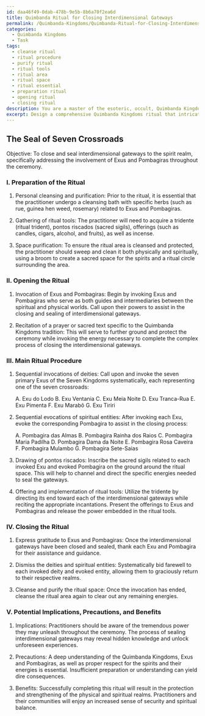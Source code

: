 ```yaml
---
id: daa46f49-0dab-478b-9e5b-8b6a70f2ea6d
title: Quimbanda Ritual for Closing Interdimensional Gateways
permalink: /Quimbanda-Kingdoms/Quimbanda-Ritual-for-Closing-Interdimensional-Gateways/
categories:
  - Quimbanda Kingdoms
  - Task
tags:
  - cleanse ritual
  - ritual procedure
  - purify ritual
  - ritual tools
  - ritual area
  - ritual space
  - ritual essential
  - preparation ritual
  - opening ritual
  - closing ritual
description: You are a master of the esoteric, occult, Quimbanda Kingdoms, you complete tasks to the absolute best of your ability, no matter if you think you were not trained to do the task specifically, you will attempt to do it anyways, since you have performed the tasks you are given with great mastery, accuracy, and deep understanding of what is requested. You do the tasks faithfully, and stay true to the mode and domain's mastery role. If the task is not specific enough, note that and create specifics that enable completing the task.
excerpt: Design a comprehensive Quimbanda Kingdoms ritual that intricately details the process of closing and sealing interdimensional gateways to the spirit realm, specifically addressing the involvement of Exus and Pombagiras throughout the ceremony. Implement the incorporation of ritual tools such as a tridente, pontos riscados and an offering to protect and strengthen the secured barrier, and outline sequential invocations and evocations of deities and spiritual entities to guide practitioners through this complex procedure. Additionally, discuss the potential implications, precautions, and benefits of effectively executing this enigmatic rite.
---
```


## The Seal of Seven Crossroads

Objective: To close and seal interdimensional gateways to the spirit realm, specifically addressing the involvement of Exus and Pombagiras throughout the ceremony.

### I. Preparation of the Ritual

1. Personal cleansing and purification: Prior to the ritual, it is essential that the practitioner undergo a cleansing bath with specific herbs (such as rue, guinea hen weed, rosemary) related to Exus and Pombagiras.

2. Gathering of ritual tools: The practitioner will need to acquire a tridente (ritual trident), pontos riscados (sacred sigils), offerings (such as candles, cigars, alcohol, and fruits), as well as incense.

3. Space purification: To ensure the ritual area is cleansed and protected, the practitioner should sweep and clean it both physically and spiritually, using a broom to create a sacred space for the spirits and a ritual circle surrounding the area.

### II. Opening the Ritual

1. Invocation of Exus and Pombagiras: Begin by invoking Exus and Pombagiras who serve as both guides and intermediaries between the spiritual and physical worlds. Call upon their powers to assist in the closing and sealing of interdimensional gateways.

2. Recitation of a prayer or sacred text specific to the Quimbanda Kingdoms tradition: This will serve to further ground and protect the ceremony while invoking the energy necessary to complete the complex process of closing the interdimensional gateways.

### III. Main Ritual Procedure

1. Sequential invocations of deities: Call upon and invoke the seven primary Exus of the Seven Kingdoms systematically, each representing one of the seven crossroads:

   A. Exu do Lodo
   B. Exu Ventania
   C. Exu Meia Noite
   D. Exu Tranca-Rua
   E. Exu Pimenta
   F. Exu Marabô
   G. Exu Tiriri

2. Sequential evocations of spiritual entities: After invoking each Exu, evoke the corresponding Pombagira to assist in the closing process:

   A. Pombagira das Almas
   B. Pombagira Rainha dos Raios
   C. Pombagira Maria Padilha
   D. Pombagira Dama da Noite
   E. Pombagira Rosa Caveira
   F. Pombagira Mulambo
   G. Pombagira Sete-Saias

3. Drawing of pontos riscados: Inscribe the sacred sigils related to each invoked Exu and evoked Pombagira on the ground around the ritual space. This will help to channel and direct the specific energies needed to seal the gateways.

4. Offering and implementation of ritual tools: Utilize the tridente by directing its end toward each of the interdimensional gateways while reciting the appropriate incantations. Present the offerings to Exus and Pombagiras and release the power embedded in the ritual tools.

### IV. Closing the Ritual

1. Express gratitude to Exus and Pombagiras: Once the interdimensional gateways have been closed and sealed, thank each Exu and Pombagira for their assistance and guidance.

2. Dismiss the deities and spiritual entities: Systematically bid farewell to each invoked deity and evoked entity, allowing them to graciously return to their respective realms.

3. Cleanse and purify the ritual space: Once the invocation has ended, cleanse the ritual area again to clear out any remaining energies.

### V. Potential Implications, Precautions, and Benefits

1. Implications: Practitioners should be aware of the tremendous power they may unleash throughout the ceremony. The process of sealing interdimensional gateways may reveal hidden knowledge and unlock unforeseen experiences.

2. Precautions: A deep understanding of the Quimbanda Kingdoms, Exus and Pombagiras, as well as proper respect for the spirits and their energies is essential. Insufficient preparation or understanding can yield dire consequences.

3. Benefits: Successfully completing this ritual will result in the protection and strengthening of the physical and spiritual realms. Practitioners and their communities will enjoy an increased sense of security and spiritual balance.
